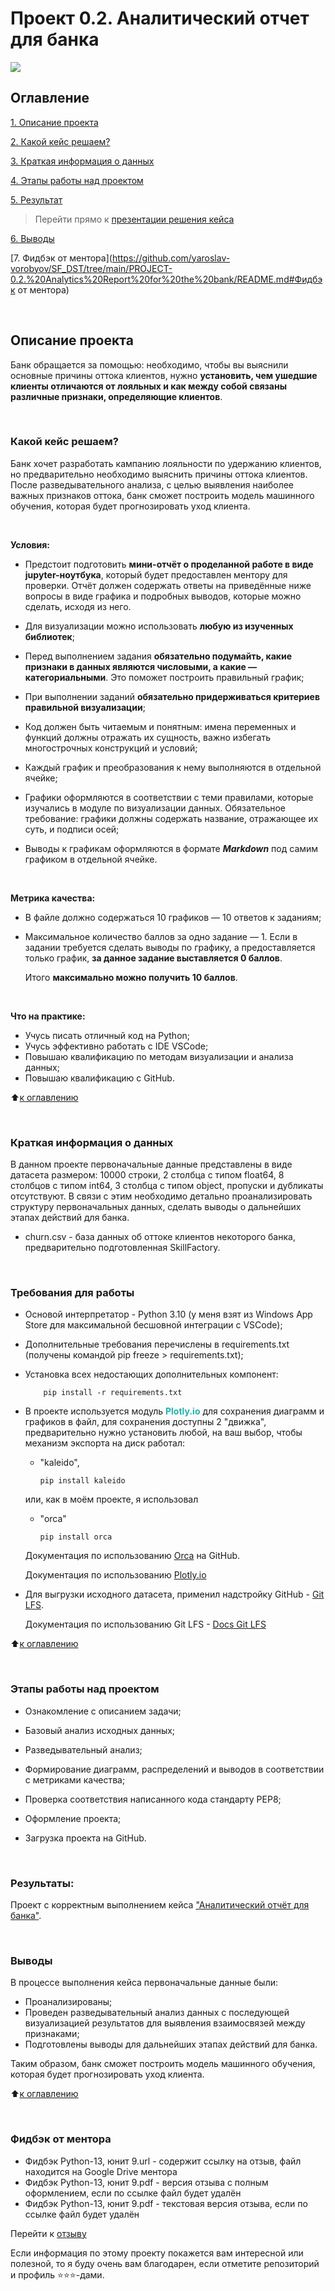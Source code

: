 # Проект 0.2. Аналитический отчет для банка
<img style="vertical-align:middle" img src = https://lms.skillfactory.ru/static/rg-theme/images/logo-header.svg>

## Оглавление
[1. Описание проекта](https://github.com/yaroslav-vorobyov/SF_DST/tree/main/PROJECT-0.2.%20Analytics%20Report%20for%20the%20bank/README.md#Описание-проекта)

[2. Какой кейс решаем?](https://github.com/yaroslav-vorobyov/SF_DST/tree/main/PROJECT-0.2.%20Analytics%20Report%20for%20the%20bank/README.md#Какой-кейс-решаем)

[3. Краткая информация о данных](https://github.com/yaroslav-vorobyov/SF_DST/tree/main/PROJECT-0.2.%20Analytics%20Report%20for%20the%20bank/README.md#Краткая-информация-о-данных)

[4. Этапы работы над проектом](https://github.com/yaroslav-vorobyov/SF_DST/tree/main/PROJECT-0.2.%20Analytics%20Report%20for%20the%20bank/README.md#Этапы-работы-над-проектом)

[5. Результат](https://github.com/yaroslav-vorobyov/SF_DST/tree/main/PROJECT-0.2.%20Analytics%20Report%20for%20the%20bank/README.md#Результат)

  >Перейти прямо к [презентации решения кейса](https://github.com/yaroslav-vorobyov/SF_DST/blob/main/PROJECT-0.2.%20Analytics%20Report%20for%20the%20bank/Analytics_Report.ipynb)

[6. Выводы](https://github.com/yaroslav-vorobyov/SF_DST/tree/main/PROJECT-0.2.%20Analytics%20Report%20for%20the%20bank/README.md#Выводы)

[7. Фидбэк от ментора](https://github.com/yaroslav-vorobyov/SF_DST/tree/main/PROJECT-0.2.%20Analytics%20Report%20for%20the%20bank/README.md#Фидбэк от ментора)

  <br>

## Описание проекта
Банк обращается за помощью: необходимо, чтобы вы выяснили основные причины оттока клиентов, нужно **установить, чем ушедшие клиенты отличаются от лояльных и как между собой связаны различные признаки, определяющие клиентов**.

  <br>

### Какой кейс решаем?
Банк хочет разработать кампанию лояльности по удержанию клиентов, но предварительно необходимо выяснить причины оттока клиентов. После разведывательного анализа, с целью выявления наиболее важных признаков оттока, банк сможет построить модель машинного обучения, которая будет прогнозировать уход клиента. 

  <br>

**Условия:**
- Предстоит подготовить **мини-отчёт о проделанной работе в виде jupyter-ноутбука**, который будет предоставлен ментору для проверки. Отчёт должен содержать ответы на приведённые ниже вопросы в виде графика и подробных выводов, которые можно сделать, исходя из него.
- Для визуализации можно использовать **любую из изученных библиотек**;
- Перед выполнением задания **обязательно подумайть, какие признаки в данных являются числовыми, а какие — категориальными**. Это поможет построить правильный график;
- При выполнении заданий **обязательно придерживаться критериев правильной визуализации**;
- Код должен быть читаемым и понятным: имена переменных и функций должны отражать их сущность, важно избегать многострочных конструкций и условий;
- Каждый график и преобразования к нему выполняются в отдельной ячейке;
- Графики оформляются в соответствии с теми правилами, которые изучались в модуле по визуализации данных. Обязательное требование: графики должны содержать название, отражающее их суть, и подписи осей;
- Выводы к графикам оформляются в формате ***Markdown*** под самим графиком в отдельной ячейке.

  <br>

**Метрика качества:**
* В файле должно содержаться 10 графиков — 10 ответов к заданиям;
* Максимальное количество баллов за одно задание — 1. Если в задании требуется сделать выводы по графику, а предоставляется только график, **за данное задание выставляется 0 баллов**.

  Итого **максимально можно получить 10 баллов**.

  <br>

**Что на практике:**
-   Учусь писать отличный код на Python;
-   Учусь эффективно работать с IDE VSCode;
-   Повышаю квалификацию по методам визуализации и анализа данных; 
-   Повышаю квалификацию с GitHub.

:arrow_up:[к оглавлению](https://github.com/yaroslav-vorobyov/SF_DST/tree/main/PROJECT-0.2.%20Analytics%20Report%20for%20the%20bank/README.md#Оглавление)

  <br>

### Краткая информация о данных
В данном проекте первоначальные данные представлены в виде датасета размером: 10000 строки, 2 столбца с типом float64, 8  столбцов с типом int64, 3 столбца с типом object, пропуски и дубликаты отсутствуют. В связи с этим необходимо детально проанализировать структуру первоначальных данных, сделать выводы о дальнейших этапах действий для банка. 

-  churn.csv - база данных об оттоке клиентов некоторого банка, предварительно подготовленная SkillFactory.

  <br>

### Требования для работы
*   Основой интерпретатор - Python 3.10 (у меня взят из Windows App Store для максимальной бесшовной интеграции с VSCode);
*   Дополнительные требования перечислены в requirements.txt (получены командой pip freeze > requirements.txt);
*   Установка всех недостающих дополнительных компонент:

            pip install -r requirements.txt

*   В проекте используется модуль <font color='LightSeaGreen'>**Plotly.io**</font> для сохранения диаграмм и графиков в файл, для сохранения доступны 2 "движка", предварительно нужно установить любой, на ваш выбор, чтобы механизм экспорта на диск работал:
    * "kaleido",

          pip install kaleido

    или, как в моём проекте, я использовал

    * "orca"

          pip install orca

    Документация по использованию [Orca](https://github.com/plotly/orca) на GitHub.

    Документация по использованию [Plotly.io](https://plotly.github.io/plotly.py-docs/generated/plotly.io.write_image.html)

*   Для выгрузки исходного датасета, применил надстройку GitHub - [Git LFS](https://git-lfs.github.com/). 

    Документация по использованию Git LFS - [Docs Git LFS](https://github.com/git-lfs/git-lfs/tree/main/docs)

:arrow_up:[к оглавлению](https://github.com/yaroslav-vorobyov/SF_DST/tree/main/PROJECT-0.2.%20Analytics%20Report%20for%20the%20bank/README.md#Оглавление)

  <br>

### Этапы работы над проектом
* Ознакомление с описанием задачи;
* Базовый анализ исходных данных;
* Разведывательный анализ;
* Формирование диаграмм, распределений и выводов в соответствии с метриками качества;
* Проверка соответствия написанного кода стандарту PEP8;
* Оформление проекта;
* Загрузка проекта на GitHub. 

  <br>

### Результаты:
Проект c корректным выполнением кейса ["Аналитический отчёт для банка"](https://github.com/yaroslav-vorobyov/SF_DST/blob/main/PROJECT-0.2.%20Analytics%20Report%20for%20the%20bank/Analytics_Report.ipynb).

  <br>

### Выводы
В процессе выполнения кейса первоначальные данные были:
* Проанализированы;
* Проведен разведывательный анализ данных с последующей визуализацией результатов для выявления взаимосвязей между признаками;
* Подготовлены выводы для дальнейших этапах действий для банка. 

Таким образом, банк сможет построить модель машинного обучения, которая будет прогнозировать уход клиента.

:arrow_up:[к оглавлению](https://github.com/yaroslav-vorobyov/SF_DST/tree/main/PROJECT-0.2.%20Analytics%20Report%20for%20the%20bank/README.md#Оглавление)

  <br>

### Фидбэк от ментора
* Фидбэк Python-13, юнит 9.url - содержит ссылку на отзыв, файл находится на Google Drive ментора
* Фидбэк Python-13, юнит 9.pdf - версия отзыва с полным оформлением, если по ссылке файл будет удалён
* Фидбэк Python-13, юнит 9.pdf - текстовая версия отзыва, если по ссылке файл будет удалён

Перейти к [отзыву](https://github.com/yaroslav-vorobyov/SF_DST/tree/main/PROJECT-0.2.%20Analytics%20Report%20for%20the%20bank/docs)

Если информация по этому проекту покажется вам интересной или полезной, то я буду очень вам благодарен, если отметите репозиторий и профиль ⭐️⭐️⭐️-дами.